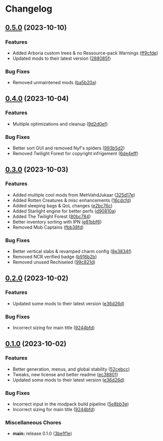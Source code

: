 # Changelog

## [0.5.0](https://github.com/Donokami/the-adventurers-journey/compare/0.4.0...0.5.0) (2023-10-10)


### Features

* Added Arboria custom trees & no Ressource-pack Warnings ([ff9cfde](https://github.com/Donokami/the-adventurers-journey/commit/ff9cfde0a5fc46954b332fe28a875087651ef0ed))
* Updated mods to their latest version ([288085f](https://github.com/Donokami/the-adventurers-journey/commit/288085f755758ac08e4f81ba2507196698af0c40))


### Bug Fixes

* Removed unmaintened mods ([ba5b20a](https://github.com/Donokami/the-adventurers-journey/commit/ba5b20a70d46c79b0a6d7073bfba69ecc25fe0b0))

## [0.4.0](https://github.com/Donokami/the-adventurers-journey/compare/0.3.0...0.4.0) (2023-10-04)


### Features

* Multiple optimizations and cleanup ([9d2d0ef](https://github.com/Donokami/the-adventurers-journey/commit/9d2d0efe28a8e1c4337f19677b44816743a517dc))


### Bug Fixes

* Better sort GUI and removed Nyf's spiders ([993b5d2](https://github.com/Donokami/the-adventurers-journey/commit/993b5d22a2c935c3de7ec3a7311ba86e59d6e0e2))
* Removed Twilight Forest for copyright infrigement ([6de4eff](https://github.com/Donokami/the-adventurers-journey/commit/6de4effa4be4178e2950240a9867eae6b1282d3c))

## [0.3.0](https://github.com/Donokami/the-adventurers-journey/compare/0.2.0...0.3.0) (2023-10-03)


### Features

* Added multiple cool mods from MehVahdJukaar ([325d17e](https://github.com/Donokami/the-adventurers-journey/commit/325d17edecc3c6a2fc62a39e71d430d858f2bac3))
* Added Rotten Creatures & misc enhancements ([16cdcfd](https://github.com/Donokami/the-adventurers-journey/commit/16cdcfd2ad677f0ffe29bde1cace5d85dd8fb6d5))
* Added sleeping bags & QoL changes ([e2bc76c](https://github.com/Donokami/the-adventurers-journey/commit/e2bc76c5e5260aa4dc48db3f29b4a1958a014c88))
* Added Starlight engine for better perfs ([d90810a](https://github.com/Donokami/the-adventurers-journey/commit/d90810ad999c4980cb266ce1b3a2afdad49b3bc7))
* Added The Twilight Forest ([80bc784](https://github.com/Donokami/the-adventurers-journey/commit/80bc78416c42a0b96d1e34817ccaac2c1439c557))
* Better inventory sorting with IPN ([e81bbf6](https://github.com/Donokami/the-adventurers-journey/commit/e81bbf679a152bc17c44033d9237fbbe148263b2))
* Removed Mob Captains ([fbb38fd](https://github.com/Donokami/the-adventurers-journey/commit/fbb38fd8fc62265608f937c1b8ed9bd487cb6ae4))


### Bug Fixes

* Better vertical slabs & revamped charm config ([8e3834f](https://github.com/Donokami/the-adventurers-journey/commit/8e3834f222f0eb92dd7b87828d6e0bf1360dd217))
* Removed NCR verified badge ([b916b2b](https://github.com/Donokami/the-adventurers-journey/commit/b916b2b620ca45d0b429a6fbdad07f5ded671104))
* Removed unused Rechiseled ([99c821d](https://github.com/Donokami/the-adventurers-journey/commit/99c821db422e00c7a7affab2e3a68a4def4581a7))

## [0.2.0](https://github.com/Donokami/the-adventurers-journey/compare/0.1.0...0.2.0) (2023-10-02)


### Features

* Updated some mods to their latest version ([e36d26d](https://github.com/Donokami/the-adventurers-journey/commit/e36d26d0870546efc5b53ff6d471e1463bb42cfe))


### Bug Fixes

* Incorrect sizing for main title ([9244bfd](https://github.com/Donokami/the-adventurers-journey/commit/9244bfd10621f116b0b921d469903e49d74fe5a5))

## [0.1.0](https://github.com/Donokami/the-adventurers-journey/compare/v0.2.0...0.1.0) (2023-10-02)


### Features

* Better generation, menus, and global stability ([52cebcc](https://github.com/Donokami/the-adventurers-journey/commit/52cebccc02e25e16372b843bbf85a325ec473d34))
* Tweaks, new license and better readme ([ec38801](https://github.com/Donokami/the-adventurers-journey/commit/ec388014573baf68f45eece0c847435559fdcb2a))
* Updated some mods to their latest version ([e36d26d](https://github.com/Donokami/the-adventurers-journey/commit/e36d26d0870546efc5b53ff6d471e1463bb42cfe))


### Bug Fixes

* Incorrect input in the modpack build pipeline ([5e8bb3e](https://github.com/Donokami/the-adventurers-journey/commit/5e8bb3eca69f256b16f9458b614c28642830f1ff))
* Incorrect sizing for main title ([9244bfd](https://github.com/Donokami/the-adventurers-journey/commit/9244bfd10621f116b0b921d469903e49d74fe5a5))


### Miscellaneous Chores

* **main:** release 0.1.0 ([3be1f1e](https://github.com/Donokami/the-adventurers-journey/commit/3be1f1ed7bea37666c5e6ed951c39ab54cea5efd))

